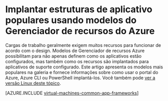 <properties
   pageTitle="Implantar estruturas de aplicativo populares | Microsoft Azure"
   description="Crie estruturas de aplicativo populares no Windows e Linux VMs usando modelos do Gerenciador de recursos do Azure para instalar o Active Directory, Docker e muito mais."
   services="virtual-machines-windows"
   documentationCenter="virtual-machines"
   authors="squillace"
   manager="timlt"
   editor=""
   tags="azure-resource-manager" />

<tags
   ms.service="virtual-machines-windows"
   ms.devlang="na"
   ms.topic="article"
   ms.tgt_pltfrm="vm-windows"
   ms.workload="infrastructure"
   ms.date="08/29/2016"
   ms.author="rasquill"/>

# <a name="deploy-popular-application-frameworks-using-azure-resource-manager-templates"></a>Implantar estruturas de aplicativo populares usando modelos do Gerenciador de recursos do Azure

Cargas de trabalho geralmente exigem muitos recursos para funcionar de acordo com o design. Modelos de Gerenciador de recursos Azure possibilitam para não apenas definem como os aplicativos estão configurados, mas também como os recursos são implantados para aplicativos de suporte configurado. Este artigo apresenta os modelos mais populares na galeria e fornece informações sobre como usar o portal do Azure, Azure CLI ou PowerShell implantá-los. Você também pode [ver a versão Linux deste tópico](virtual-machines-linux-app-frameworks.md).

[AZURE.INCLUDE [virtual-machines-common-app-frameworks](../../includes/virtual-machines-common-app-frameworks.md)]
